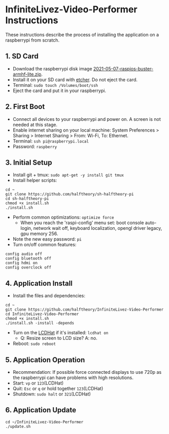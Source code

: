 # InfiniteLivez-Video-Performer Instructions
These instructions describe the process of installing the application on a raspberrypi from scratch.

## 1. SD Card
- Download the raspberrypi disk image [2021-05-07-raspios-buster-armhf-lite.zip](https://downloads.raspberrypi.org/raspios_lite_armhf/images/raspios_lite_armhf-2021-05-28/2021-05-07-raspios-buster-armhf-lite.zip).
- Install it on your SD card with [etcher](https://www.balena.io/etcher/). Do not eject the card.
- Terminal: `sudo touch /Volumes/boot/ssh`
- Eject the card and put it in your raspberrypi.

## 2. First Boot
- Connect all devices to your raspberrypi and power on. A screen is not needed at this stage.
- Enable internet sharing on your local machine: System Preferences > Sharing > Internet Sharing > From: Wi-Fi, To: Ethernet.
- Terminal: `ssh pi@raspberrypi.local`
- Password: `raspberry`

## 3. Initial Setup
- Install git + tmux: `sudo apt-get -y install git tmux`
- Install helper scripts:
```
cd ~
git clone https://github.com/halftheory/sh-halftheory-pi
cd sh-halftheory-pi
chmod +x install.sh
./install.sh
```
- Perform common optimizations: `optimize force`
  - When you reach the 'raspi-config' menu set: boot console auto-login, network wait off, keyboard localization, opengl driver legacy, gpu memory 256.
- Note the new easy password: `pi`
- Turn on/off common features:
```
config audio off
config bluetooth off
config hdmi on
config overclock off
```

## 4. Application Install
- Install the files and dependencies:
```
cd ~
git clone https://github.com/halftheory/InfiniteLivez-Video-Performer
cd InfiniteLivez-Video-Performer
chmod +x install.sh
./install.sh -install -depends
```
- Turn on the [LCDHat](https://www.waveshare.com/wiki/1.44inch_LCD_HAT) if it's installed: `lcdhat on`
  - Q: Resize screen to LCD size? A: no.
- Reboot: `sudo reboot`

## 5. Application Operation
- Recommendation: If possible force connected displays to use 720p as the raspberrypi can have problems with high resolutions.
- Start: `vp` or `123`(LCDHat)
- Quit: `Esc` or `q` or hold together `123`(LCDHat)
- Shutdown: `sudo halt` or `321`(LCDHat)

## 6. Application Update
```
cd ~/InfiniteLivez-Video-Performer
./update.sh
```
